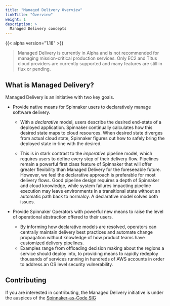 ```yaml
---
title: "Managed Delivery Overview"
linkTitle: "Overview"
weight: 1
description: >
  Managed Delivery concepts
---
```



{{< alpha version="1.18" >}}

> Managed Delivery is currently in Alpha and is not recommended for managing
mission-critical production services. Only EC2 and Titus cloud providers are
currently supported and many features are still in flux or pending.


## What is Managed Delivery?

Managed Delivery is an initiative with two key goals.

-  Provide native means for Spinnaker users to declaratively manage software delivery.

    - With a *declarative* model, users describe the desired end-state of a deployed application. Spinnaker continually
    calculates how this desired state maps to cloud resources. When desired state diverges from actual cloud state,
    Spinnaker figures out how to safely bring the deployed state in-line with the desired.

    - This is in stark contrast to the *imperative* pipeline model, which requires users to define every step of
    their delivery flow. Pipelines remain a powerful first class feature of Spinnaker that will offer greater
    flexibility than Managed Delivery for the foreseeable future. However, we feel the declarative approach is
    preferable for most delivery flows. Good pipeline design requires a depth of Spinnaker and cloud knowledge,
    while system failures impacting pipeline execution may leave environments in a transitional state without
    an automatic path back to normalcy. A declarative model solves both issues.

- Provide Spinnaker Operators with powerful new means to raise the level of operational abstraction offered to their users.

    - By informing how declarative models are resolved, operators can centrally maintain delivery best practices
    and automate change propagation without knowledge of how product teams have customized delivery pipelines.
    - Examples range from offloading decision making about the regions a service should deploy into, to providing
    means to rapidly redeploy thousands of services running in hundreds of AWS accounts in order to address an OS
    level security vulnerability.

## Contributing

If you are interested in contributing, the Managed Delivery initiative is under the auspices of the
[Spinnaker-as-Code SIG](https://github.com/spinnaker/governance/blob/master/sig-spinnaker-as-code/README.md)
